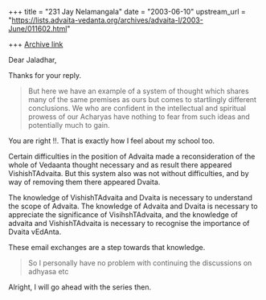 +++
title = "231 Jay Nelamangala"
date = "2003-06-10"
upstream_url = "https://lists.advaita-vedanta.org/archives/advaita-l/2003-June/011602.html"

+++
[Archive link](https://lists.advaita-vedanta.org/archives/advaita-l/2003-June/011602.html)

Dear Jaladhar,

Thanks for your reply.

>But here we have an
>example of a system of thought which shares many of the same premises as
>ours but comes to startlingly different conclusions.  We who are confident
>in the intellectual and spiritual prowess of our Acharyas have nothing to
>fear from such ideas and potentially much to gain.

You are right !!.  That is exactly how I feel about my school too.

Certain difficulties in the position of Advaita made a reconsideration of
the
whole of Vedaanta thought necessary and as result there appeared
VishishTAdvaita.  But this system also was not without difficulties, and by
way
of removing them there appeared Dvaita.

The knowledge of  VishishTAdvaita and Dvaita is necessary to understand
the scope of Advaita.  The knowledge of Advaita and Dvaita is necessary
to appreciate the significance of VisihshTAdvaita,  and the knowledge of
advaita and VishishTAdvaita is necessary to recognise the importance of
Dvaita vEdAnta.

These email exchanges are a step towards that knowledge.

>So I personally have
>no problem with continuing the discussions on adhyasa etc

Alright,  I will go ahead with the series then.


